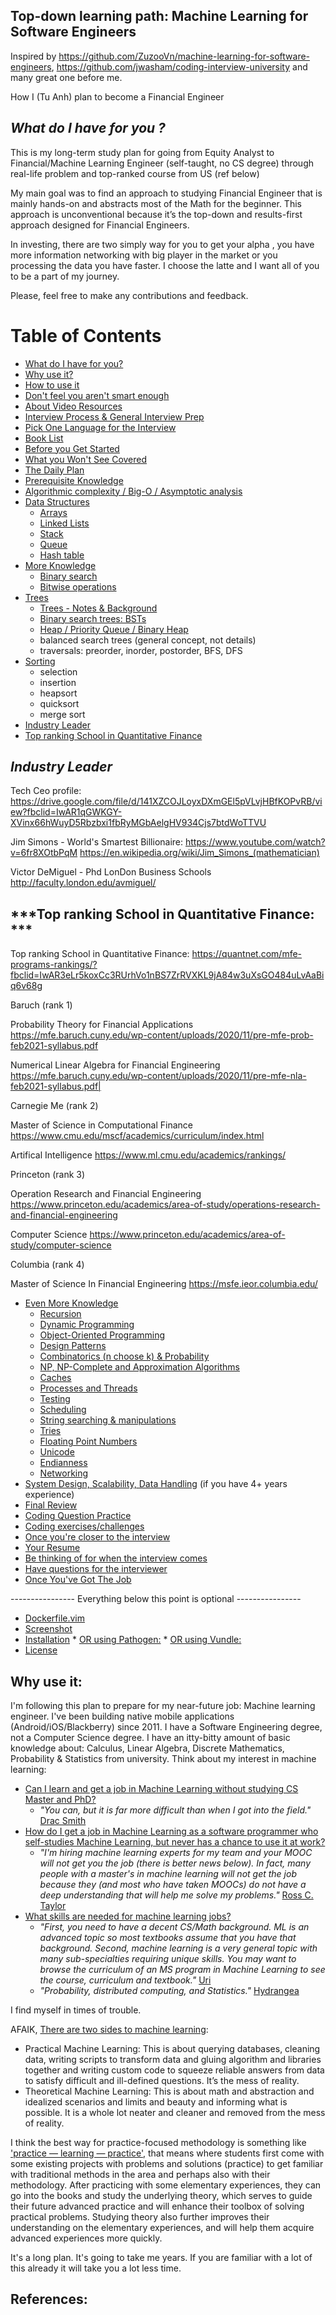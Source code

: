 
## **Top-down learning path: Machine Learning for Software Engineers**

Inspired by https://github.com/ZuzooVn/machine-learning-for-software-engineers, https://github.com/jwasham/coding-interview-university and many great one before me.

How I (Tu Anh) plan to become a Financial Engineer


## ***What do I have for you ?***

This is my long-term study plan for going from Equity Analyst to Financial/Machine Learning Engineer (self-taught, no CS degree) through real-life problem and top-ranked course from US (ref below)

My main goal was to find an approach to studying Financial Engineer that is mainly hands-on and abstracts most of the Math for the beginner. This approach is unconventional because it’s the top-down and results-first approach designed for Financial Engineers.

In investing, there are two simply way for you to get your alpha , you have more information networking with big player in the market or you processing the data you have faster. I choose the latte and I want all of you to be a part of my journey.

Please, feel free to make any contributions and feedback. 

Table of Contents
=================
-   [What do I have for you?](https://github.com/phamanhtu17295/Financial-Technology#What-do-I-have-for-you-?)
-   [Why use it?](https://github.com/jwasham/coding-interview-university#why-use-it)
-   [How to use it](https://github.com/jwasham/coding-interview-university#how-to-use-it)
-   [Don't feel you aren't smart enough](https://github.com/jwasham/coding-interview-university#dont-feel-you-arent-smart-enough)
-   [About Video Resources](https://github.com/jwasham/coding-interview-university#about-video-resources)
-   [Interview Process & General Interview Prep](https://github.com/jwasham/coding-interview-university#interview-process--general-interview-prep)
-   [Pick One Language for the Interview](https://github.com/jwasham/coding-interview-university#pick-one-language-for-the-interview)
-   [Book List](https://github.com/jwasham/coding-interview-university#book-list)
-   [Before you Get Started](https://github.com/jwasham/coding-interview-university#before-you-get-started)
-   [What you Won't See Covered](https://github.com/jwasham/coding-interview-university#what-you-wont-see-covered)
-   [The Daily Plan](https://github.com/jwasham/coding-interview-university#the-daily-plan)
-   [Prerequisite Knowledge](https://github.com/jwasham/coding-interview-university#prerequisite-knowledge)
-   [Algorithmic complexity / Big-O / Asymptotic analysis](https://github.com/jwasham/coding-interview-university#algorithmic-complexity--big-o--asymptotic-analysis)
-   [Data Structures](https://github.com/jwasham/coding-interview-university#data-structures)
    -   [Arrays](https://github.com/jwasham/coding-interview-university#arrays)
    -   [Linked Lists](https://github.com/jwasham/coding-interview-university#linked-lists)
    -   [Stack](https://github.com/jwasham/coding-interview-university#stack)
    -   [Queue](https://github.com/jwasham/coding-interview-university#queue)
    -   [Hash table](https://github.com/jwasham/coding-interview-university#hash-table)
-   [More Knowledge](https://github.com/jwasham/coding-interview-university#more-knowledge)
    -   [Binary search](https://github.com/jwasham/coding-interview-university#binary-search)
    -   [Bitwise operations](https://github.com/jwasham/coding-interview-university#bitwise-operations)
-   [Trees](https://github.com/jwasham/coding-interview-university#trees)
    -   [Trees - Notes & Background](https://github.com/jwasham/coding-interview-university#trees---notes--background)
    -   [Binary search trees: BSTs](https://github.com/jwasham/coding-interview-university#binary-search-trees-bsts)
    -   [Heap / Priority Queue / Binary Heap](https://github.com/jwasham/coding-interview-university#heap--priority-queue--binary-heap)
    -   balanced search trees (general concept, not details)
    -   traversals: preorder, inorder, postorder, BFS, DFS
-   [Sorting](https://github.com/jwasham/coding-interview-university#sorting)
    -   selection
    -   insertion
    -   heapsort
    -   quicksort
    -   merge sort
-   [Industry Leader](https://github.com/phamanhtu17295/Financial-Technology#Industry-Leader-?)
-   [Top ranking School in Quantitative Finance](https://github.com/phamanhtu17295/Financial-Technology#Top-ranking-School-in-Quantitative-Finance)

## ***Industry Leader***

Tech Ceo profile: 
https://drive.google.com/file/d/141XZCOJLoyxDXmGEl5pVLvjHBfKOPvRB/view?fbclid=IwAR1qGWKGY-XVinx66hWuyD5Rbzbxi1fbRyMGbAelgHV934Cjs7btdWoTTVU

Jim Simons - World's Smartest Billionaire:
https://www.youtube.com/watch?v=6fr8XOtbPqM
https://en.wikipedia.org/wiki/Jim_Simons_(mathematician)

Victor DeMiguel - Phd LonDon Business Schools
http://faculty.london.edu/avmiguel/


## ***Top ranking School in Quantitative Finance: ***

Top ranking School in Quantitative Finance: 
https://quantnet.com/mfe-programs-rankings/?fbclid=IwAR3eLr5koxCc3RUrhVo1nBS7ZrRVXKL9jA84w3uXsGO484uLvAaBiq6v68g

Baruch (rank 1)

Probability Theory for Financial Applications
https://mfe.baruch.cuny.edu/wp-content/uploads/2020/11/pre-mfe-prob-feb2021-syllabus.pdf

Numerical Linear Algebra for Financial Engineering
https://mfe.baruch.cuny.edu/wp-content/uploads/2020/11/pre-mfe-nla-feb2021-syllabus.pdf|

Carnegie Me (rank 2)

Master of Science in Computational Finance
https://www.cmu.edu/mscf/academics/curriculum/index.html

Artifical Intelligence
https://www.ml.cmu.edu/academics/rankings/

Princeton (rank 3)

Operation Research and Financial Engineering
https://www.princeton.edu/academics/area-of-study/operations-research-and-financial-engineering

Computer Science
https://www.princeton.edu/academics/area-of-study/computer-science

Columbia (rank 4)

Master of Science In Financial Engineering
https://msfe.ieor.columbia.edu/




-   [Even More Knowledge](https://github.com/jwasham/coding-interview-university#even-more-knowledge)
    -   [Recursion](https://github.com/jwasham/coding-interview-university#recursion)
    -   [Dynamic Programming](https://github.com/jwasham/coding-interview-university#dynamic-programming)
    -   [Object-Oriented Programming](https://github.com/jwasham/coding-interview-university#object-oriented-programming)
    -   [Design Patterns](https://github.com/jwasham/coding-interview-university#design-patterns)
    -   [Combinatorics (n choose k) & Probability](https://github.com/jwasham/coding-interview-university#combinatorics-n-choose-k--probability)
    -   [NP, NP-Complete and Approximation Algorithms](https://github.com/jwasham/coding-interview-university#np-np-complete-and-approximation-algorithms)
    -   [Caches](https://github.com/jwasham/coding-interview-university#caches)
    -   [Processes and Threads](https://github.com/jwasham/coding-interview-university#processes-and-threads)
    -   [Testing](https://github.com/jwasham/coding-interview-university#testing)
    -   [Scheduling](https://github.com/jwasham/coding-interview-university#scheduling)
    -   [String searching & manipulations](https://github.com/jwasham/coding-interview-university#string-searching--manipulations)
    -   [Tries](https://github.com/jwasham/coding-interview-university#tries)
    -   [Floating Point Numbers](https://github.com/jwasham/coding-interview-university#floating-point-numbers)
    -   [Unicode](https://github.com/jwasham/coding-interview-university#unicode)
    -   [Endianness](https://github.com/jwasham/coding-interview-university#endianness)
    -   [Networking](https://github.com/jwasham/coding-interview-university#networking)
-   [System Design, Scalability, Data Handling](https://github.com/jwasham/coding-interview-university#system-design-scalability-data-handling)  (if you have 4+ years experience)
-   [Final Review](https://github.com/jwasham/coding-interview-university#final-review)
-   [Coding Question Practice](https://github.com/jwasham/coding-interview-university#coding-question-practice)
-   [Coding exercises/challenges](https://github.com/jwasham/coding-interview-university#coding-exerciseschallenges)
-   [Once you're closer to the interview](https://github.com/jwasham/coding-interview-university#once-youre-closer-to-the-interview)
-   [Your Resume](https://github.com/jwasham/coding-interview-university#your-resume)
-   [Be thinking of for when the interview comes](https://github.com/jwasham/coding-interview-university#be-thinking-of-for-when-the-interview-comes)
-   [Have questions for the interviewer](https://github.com/jwasham/coding-interview-university#have-questions-for-the-interviewer)
-   [Once You've Got The Job](https://github.com/jwasham/coding-interview-university#once-youve-got-the-job)

---------------- Everything below this point is optional ----------------




  * [Dockerfile.vim](#dockerfilevim)
  * [Screenshot](#screenshot)
  * [Installation](#installation)
        * [OR using Pathogen:](#or-using-pathogen)
        * [OR using Vundle:](#or-using-vundle)
  * [License](#license)

## Why use it:
I'm following this plan to prepare for my near-future job: Machine learning engineer. I've been building native mobile applications (Android/iOS/Blackberry) since 2011. I have a Software Engineering degree, not a Computer Science degree. I have an itty-bitty amount of basic knowledge about: Calculus, Linear Algebra, Discrete Mathematics, Probability & Statistics from university. Think about my interest in machine learning:

-   [Can I learn and get a job in Machine Learning without studying CS Master and PhD?](https://www.quora.com/Can-I-learn-and-get-a-job-in-Machine-Learning-without-studying-CS-Master-and-PhD)
    -   _"You can, but it is far more difficult than when I got into the field."_  [Drac Smith](https://www.quora.com/Can-I-learn-and-get-a-job-in-Machine-Learning-without-studying-CS-Master-and-PhD/answer/Drac-Smith?srid=oT0p)
-   [How do I get a job in Machine Learning as a software programmer who self-studies Machine Learning, but never has a chance to use it at work?](https://www.quora.com/How-do-I-get-a-job-in-Machine-Learning-as-a-software-programmer-who-self-studies-Machine-Learning-but-never-has-a-chance-to-use-it-at-work)
    -   _"I'm hiring machine learning experts for my team and your MOOC will not get you the job (there is better news below). In fact, many people with a master's in machine learning will not get the job because they (and most who have taken MOOCs) do not have a deep understanding that will help me solve my problems."_  [Ross C. Taylor](https://www.quora.com/How-do-I-get-a-job-in-Machine-Learning-as-a-software-programmer-who-self-studies-Machine-Learning-but-never-has-a-chance-to-use-it-at-work/answer/Ross-C-Taylor?srid=oT0p)
-   [What skills are needed for machine learning jobs?](http://programmers.stackexchange.com/questions/79476/what-skills-are-needed-for-machine-learning-jobs)
    -   _"First, you need to have a decent CS/Math background. ML is an advanced topic so most textbooks assume that you have that background. Second, machine learning is a very general topic with many sub-specialties requiring unique skills. You may want to browse the curriculum of an MS program in Machine Learning to see the course, curriculum and textbook."_  [Uri](http://softwareengineering.stackexchange.com/a/79717)
    -   _"Probability, distributed computing, and Statistics."_  [Hydrangea](http://softwareengineering.stackexchange.com/a/79575)

I find myself in times of trouble.

AFAIK,  [There are two sides to machine learning](http://machinelearningmastery.com/programmers-can-get-into-machine-learning/):

-   Practical Machine Learning: This is about querying databases, cleaning data, writing scripts to transform data and gluing algorithm and libraries together and writing custom code to squeeze reliable answers from data to satisfy difficult and ill-defined questions. It’s the mess of reality.
-   Theoretical Machine Learning: This is about math and abstraction and idealized scenarios and limits and beauty and informing what is possible. It is a whole lot neater and cleaner and removed from the mess of reality.

I think the best way for practice-focused methodology is something like  ['practice — learning — practice'](http://machinelearningmastery.com/machine-learning-for-programmers/#comment-358985), that means where students first come with some existing projects with problems and solutions (practice) to get familiar with traditional methods in the area and perhaps also with their methodology. After practicing with some elementary experiences, they can go into the books and study the underlying theory, which serves to guide their future advanced practice and will enhance their toolbox of solving practical problems. Studying theory also further improves their understanding on the elementary experiences, and will help them acquire advanced experiences more quickly.

It's a long plan. It's going to take me years. If you are familiar with a lot of this already it will take you a lot less time.

## References:


